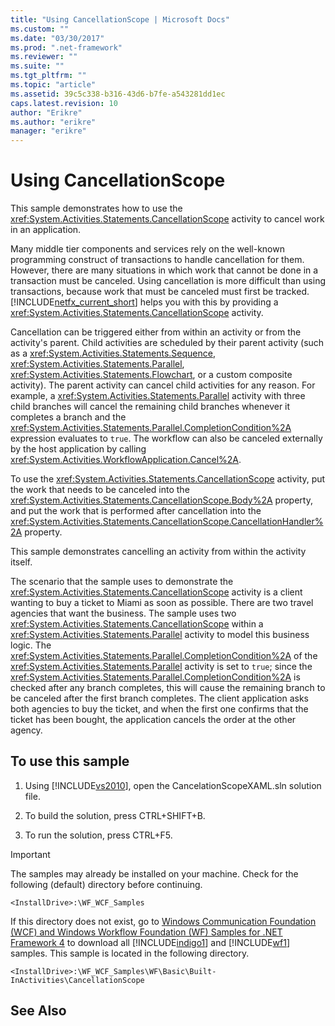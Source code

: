```yaml
---
title: "Using CancellationScope | Microsoft Docs"
ms.custom: ""
ms.date: "03/30/2017"
ms.prod: ".net-framework"
ms.reviewer: ""
ms.suite: ""
ms.tgt_pltfrm: ""
ms.topic: "article"
ms.assetid: 39c5c338-b316-43d6-b7fe-a543281dd1ec
caps.latest.revision: 10
author: "Erikre"
ms.author: "erikre"
manager: "erikre"
---
```

# Using CancellationScope
This sample demonstrates how to use the <xref:System.Activities.Statements.CancellationScope> activity to cancel work in an application.  
  
 Many middle tier components and services rely on the well-known programming construct of transactions to handle cancellation for them.  However, there are many situations in which work that cannot be done in a transaction must be canceled.  Using cancellation is more difficult than using transactions, because work that must be canceled must first be tracked. [!INCLUDE[netfx_current_short](../../../../includes/netfx-current-short-md.md)] helps you with this by providing a <xref:System.Activities.Statements.CancellationScope> activity.  
  
 Cancellation can be triggered either from within an activity or from the activity's parent.  Child activities are scheduled by their parent activity (such as a <xref:System.Activities.Statements.Sequence>, <xref:System.Activities.Statements.Parallel>, <xref:System.Activities.Statements.Flowchart>, or a custom composite activity).  The parent activity can cancel child activities for any reason.  For example, a <xref:System.Activities.Statements.Parallel> activity with three child branches will cancel the remaining child branches whenever it completes a branch and the <xref:System.Activities.Statements.Parallel.CompletionCondition%2A> expression evaluates to `true`. The workflow can also be canceled externally by the host application by calling <xref:System.Activities.WorkflowApplication.Cancel%2A>.  
  
 To use the <xref:System.Activities.Statements.CancellationScope> activity, put the work that needs to be canceled into the <xref:System.Activities.Statements.CancellationScope.Body%2A> property, and put the work that is performed after cancellation into the <xref:System.Activities.Statements.CancellationScope.CancellationHandler%2A> property.  
  
 This sample demonstrates cancelling an activity from within the activity itself.  
  
 The scenario that the sample uses to demonstrate the <xref:System.Activities.Statements.CancellationScope> activity is a client wanting to buy a ticket to Miami as soon as possible. There are two travel agencies that want the business. The sample uses two <xref:System.Activities.Statements.CancellationScope> within a <xref:System.Activities.Statements.Parallel> activity to model this business logic. The <xref:System.Activities.Statements.Parallel.CompletionCondition%2A> of the <xref:System.Activities.Statements.Parallel> activity is set to `true`; since the <xref:System.Activities.Statements.Parallel.CompletionCondition%2A> is checked after any branch completes, this will cause the remaining branch to be canceled after the first branch completes. The client application asks both agencies to buy the ticket, and when the first one confirms that the ticket has been bought, the application cancels the order at the other agency.  
  
## To use this sample  
  
1.  Using [!INCLUDE[vs2010](../../../../includes/vs2010-md.md)], open the CancelationScopeXAML.sln solution file.  
  
2.  To build the solution, press CTRL+SHIFT+B.  
  
3.  To run the solution, press CTRL+F5.  
  
> [!IMPORTANT]
>  The samples may already be installed on your machine. Check for the following (default) directory before continuing.  
>   
>  `<InstallDrive>:\WF_WCF_Samples`  
>   
>  If this directory does not exist, go to [Windows Communication Foundation (WCF) and Windows Workflow Foundation (WF) Samples for .NET Framework 4](http://go.microsoft.com/fwlink/?LinkId=150780) to download all [!INCLUDE[indigo1](../../../../includes/indigo1-md.md)] and [!INCLUDE[wf1](../../../../includes/wf1-md.md)] samples. This sample is located in the following directory.  
>   
>  `<InstallDrive>:\WF_WCF_Samples\WF\Basic\Built-InActivities\CancellationScope`  
  
## See Also